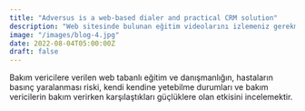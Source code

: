 ```yaml
---
title: "Adversus is a web-based dialer and practical CRM solution"
description: "Web sitesinde bulunan eğitim videolarını izlemeniz gerekmektedir. Herhangi bir sorunuz olursa, sorumlu araştırmacı ile iletişime geçebilirsiniz."
image: "/images/blog-4.jpg"
date: 2022-08-04T05:00:00Z
draft: false
---
```


Bakım vericilere verilen web tabanlı eğitim ve danışmanlığın, hastaların basınç yaralanması riski, kendi kendine yetebilme durumları ve bakım vericilerin bakım verirken karşılaştıkları güçlüklere olan etkisini incelemektir.

